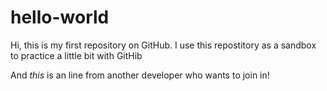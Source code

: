 # hello-world
Hi, this is my first repository on GitHub. I use this repostitory as a sandbox to practice a little bit with GitHib

And *this* is an line from another developer who wants to join in!
